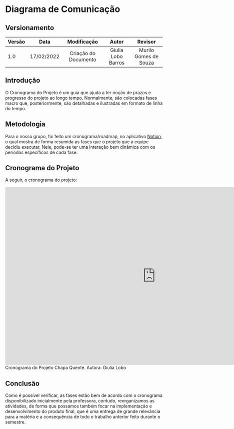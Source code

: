 # Diagrama de Comunicação

## Versionamento

| Versão | Data       | Modificação          | Autor                        |Revisor|
| ------ | :--------: | :------------------: | :--------------------------: | :---: |
| 1.0    | 17/02/2022 | Criação do Documento | Giulia Lobo Barros | Murilo Gomes de Souza |

## Introdução

O Cronograma do Projeto é um guia que ajuda a ter noção de prazos e progresso do projeto ao longo tempo. Normalmente, são colocadas fases macro que, posteriormente, são detalhadas e ilustradas em formato de linha do tempo.

## Metodologia

Para o nosso grupo, foi feito um cronograma/roadmap, no aplicativo [Notion](https://www.notion.so/), o qual mostra de forma resumida as fases que o projeto que a equipe decidiu executar. Nele, pode-se ter uma interação bem dinâmica com os períodos específicos de cada fase.

## Cronograma do Projeto

A seguir, o cronograma do projeto:

<iframe src="https://brainy-clipper-316.notion.site/f6b4cbf06c0a4feea82d243a4b53ed6c?v=00affd6eb74842c6a7d43ef7f8419418" frameborder="0" width="960" height="569" allowfullscreen="true" mozallowfullscreen="true" webkitallowfullscreen="true"></iframe>
<figcapction>Cronograma do Projeto Chapa Quente. Autora: Giulia Lobo</figcapction>

## Conclusão

Como é possível verificar, as fases estão bem de acordo com o cronograma disponibilizado inicialmente pela professora, contudo, reorganizamos as atividades, de forma que possamos também focar na implementação e desenvolvimento do produto final, que é uma entrega de grande relevância para a matéria e a consequência de todo o trabalho anterior feito durante o semestre.
